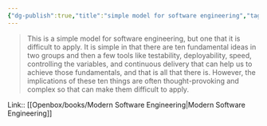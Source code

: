 ```yaml
---
{"dg-publish":true,"title":"simple model for software engineering","tags":["quotes"],"date":"2023-09-14T10:52:42+04:00","modified_at":"2023-10-27T22:38:36+04:00","alias":"simple model for software engineering","dg-path":"/quotes/202309141052.md","permalink":"/quotes/202309141052/","dgPassFrontmatter":true}
---
```



> This is a simple model for software engineering, but one that it is difficult to apply. It is simple in that there are ten fundamental ideas in two groups and then a few tools like testability, deployability, speed, controlling the variables, and continuous delivery that can help us to achieve those fundamentals, and that is all that there is. However, the implications of these ten things are often thought-provoking and complex so that can make them difficult to apply.

Link:: [[Openbox/books/Modern Software Engineering\|Modern Software Engineering]]

